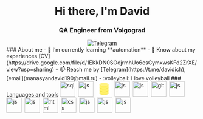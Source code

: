 <div id="header" align="center">
	<h1>Hi there, I'm David</h1>
	<h3>QA Engineer from Volgograd</h3>
</div>
<div id="socials" align="center">
	<a href="https://t.me/davidich">
		<img src="https://img.shields.io/badge/Telegram-blue?style=for-the-badge&logo=telegram&logoColor=white" alt="Telegram"/>
	</a>
</div>
### About me
- 🌱 I’m currently learning **automation**
- 📄 Know about my experiences [CV](https://drive.google.com/file/d/1EKkDN0SOdjrmhUo6esCymxwsKFd2ZrXE/view?usp=sharing)
- 📫 Reach me by [Telegram](https://t.me/davidich), [email](manasyandavid190@mail.ru)
- :volleyball: I love volleyball
### Languages and tools
<img src="https://avatars.githubusercontent.com/u/10251060?s=200&v=4" title="sql" width="40" height="40"/>&nbsp;
<img src="img/charles.png" title="js" width="40" height="40"/>&nbsp;
<img src="https://raw.githubusercontent.com/github/explore/13295c57999765ac9ffa3281942a72ab08b79de2/topics/database/database.png" title="sql" width="40" height="40"/>&nbsp;
<img src="https://cdn.jsdelivr.net/gh/devicons/devicon/icons/jira/jira-original.svg" title="js" width="40" height="40"/>&nbsp;
<img src="https://cdn.jsdelivr.net/gh/devicons/devicon/icons/androidstudio/androidstudio-original-wordmark.svg" title="js" width="40" height="40"/>&nbsp;
<img src="https://cdn.jsdelivr.net/gh/devicons/devicon/icons/git/git-plain.svg" title="git" width="40" height="40"/>&nbsp;
<img src="https://cdn.jsdelivr.net/gh/devicons/devicon/icons/github/github-original.svg" title="js" width="40" height="40"/>&nbsp;
<img src="https://cdn.jsdelivr.net/gh/devicons/devicon/icons/vscode/vscode-original.svg" title="js" width="40" height="40"/>&nbsp;
<img src="https://cdn.jsdelivr.net/gh/devicons/devicon/icons/javascript/javascript-original.svg" title="js" width="40" height="40"/>&nbsp;
<img src="https://cdn.jsdelivr.net/gh/devicons/devicon/icons/html5/html5-original.svg" title="html" width="40" height="40"/>&nbsp;
<img src="https://cdn.jsdelivr.net/gh/devicons/devicon/icons/css3/css3-original.svg" title="css" width="40" height="40"/>&nbsp;
<img src="https://cdn.jsdelivr.net/gh/devicons/devicon/icons/selenium/selenium-original.svg" title="js" width="40" height="40"/>&nbsp;
<img src="https://cdn.jsdelivr.net/gh/devicons/devicon/icons/python/python-original.svg"" title="js" width="40" height="40"/>&nbsp;
<img src="https://cdn.jsdelivr.net/gh/devicons/devicon/icons/pycharm/pycharm-original.svg" title="js" width="40" height="40"/>&nbsp;